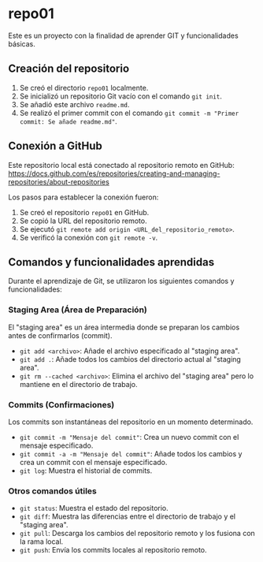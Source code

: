 # repo01

Este es un proyecto con la finalidad de aprender GIT y funcionalidades básicas.

## Creación del repositorio

1. Se creó el directorio `repo01` localmente.
2. Se inicializó un repositorio Git vacío con el comando `git init`.
3. Se añadió este archivo `readme.md`.
4. Se realizó el primer commit con el comando `git commit -m "Primer commit: Se añade readme.md"`.

## Conexión a GitHub

Este repositorio local está conectado al repositorio remoto en GitHub: https://docs.github.com/es/repositories/creating-and-managing-repositories/about-repositories

Los pasos para establecer la conexión fueron:

1. Se creó el repositorio `repo01` en GitHub.
2. Se copió la URL del repositorio remoto.
3. Se ejecutó `git remote add origin <URL_del_repositorio_remoto>`.
4. Se verificó la conexión con `git remote -v`.

## Comandos y funcionalidades aprendidas

Durante el aprendizaje de Git, se utilizaron los siguientes comandos y funcionalidades:

### Staging Area (Área de Preparación)

El "staging area" es un área intermedia donde se preparan los cambios antes de confirmarlos (commit).

*   `git add <archivo>`: Añade el archivo especificado al "staging area".
*   `git add .`: Añade todos los cambios del directorio actual al "staging area".
*   `git rm --cached <archivo>`: Elimina el archivo del "staging area" pero lo mantiene en el directorio de trabajo.

### Commits (Confirmaciones)

Los commits son instantáneas del repositorio en un momento determinado.

*   `git commit -m "Mensaje del commit"`: Crea un nuevo commit con el mensaje especificado.
*   `git commit -a -m "Mensaje del commit"`: Añade todos los cambios y crea un commit con el mensaje especificado.
*   `git log`: Muestra el historial de commits.

### Otros comandos útiles

*   `git status`: Muestra el estado del repositorio.
*   `git diff`: Muestra las diferencias entre el directorio de trabajo y el "staging area".
*   `git pull`: Descarga los cambios del repositorio remoto y los fusiona con la rama local.
*   `git push`: Envía los commits locales al repositorio remoto.

